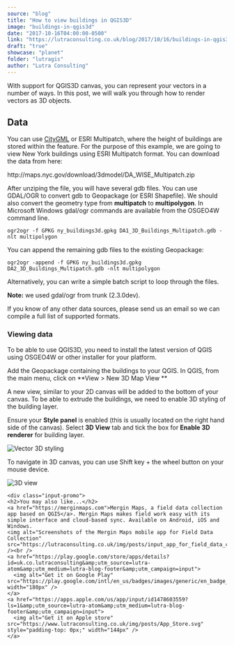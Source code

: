 ```yaml
---
source: "blog"
title: "How to view buildings in QGIS3D"
image: "buildings-in-qgis3d"
date: "2017-10-16T04:00:00-0500"
link: "https://lutraconsulting.co.uk/blog/2017/10/16/buildings-in-qgis3d/"
draft: "true"
showcase: "planet"
folder: "lutragis"
author: "Lutra Consulting"
---
```


<p>With support for QGIS3D canvas, you can represent your vectors in a number of ways. In this post, we will walk you through how to render vectors as 3D objects.</p>

<!-- more -->

<h2 id="data">Data</h2>

<p>You can use <a href="https://www.citygml.org/">CityGML</a> or ESRI Multipatch, where the height of buildings are stored within the feature. For the purpose of this example, we are going to view New York buildings using ESRI Multipatch format. You can download the data from here:</p>

<p>http://maps.nyc.gov/download/3dmodel/DA_WISE_Multipatch.zip</p>

<p>After unziping the file, you will have several gdb files. You can use GDAL/OGR to convert gdb to Geopackage (or ESRI Shapefile). We should also convert the geometry type from <strong>multipatch</strong> to <strong>multipolygon</strong>. In Microsoft Windows gdal/ogr commands are available from the OSGEO4W command line.</p>

<div class="highlighter-rouge"><div class="highlight"><pre class="highlight"><code>ogr2ogr -f GPKG ny_buildings3d.gpkg DA1_3D_Buildings_Multipatch.gdb -nlt multipolygon
</code></pre></div></div>
<p>You can append the remaining gdb files to the existing Geopackage:</p>

<div class="highlighter-rouge"><div class="highlight"><pre class="highlight"><code>ogr2ogr -append -f GPKG ny_buildings3d.gpkg DA2_3D_Buildings_Multipatch.gdb -nlt multipolygon
</code></pre></div></div>

<p>Alternatively, you can write a simple batch script to loop through the files.</p>

<p><strong>Note:</strong> we used gdal/ogr from trunk (2.3.0dev).</p>

<p>If you know of any other data sources, please send us an email so we can compile a full list of supported formats.</p>

<h3 id="viewing-data">Viewing data</h3>

<p>To be able to use QGIS3D, you need to install the latest version of QGIS using OSGEO4W or other installer for your platform.</p>

<p>Add the Geopackage containing the buildings to your QGIS. In QGIS, from the main menu, click on **View &gt; New 3D Map View **</p>

<p>A new view, similar to your 2D canvas will be added to the bottom of your canvas. To be able to extrude the buildings, we need to enable 3D styling of the building layer.</p>

<p>Ensure your <strong>Style panel</strong> is enabled (this is usually located on the right hand side of the canvas). Select <strong>3D View</strong> tab and tick the box for <strong>Enable 3D renderer</strong> for building layer.</p>

<p><img alt="Vector 3D styling" src="https://www.lutraconsulting.co.uk/img/posts/qgis3dvectorstyling.png" /></p>

<p>To navigate in 3D canvas, you can use Shift key + the wheel button on your mouse device.</p>

<p><img alt="3D view" src="https://www.lutraconsulting.co.uk/img/posts/qgis3dcanvas.png" /></p>

    <div class="input-promo">
    <h2>You may also like...</h2>
    <a href="https://merginmaps.com">Mergin Maps, a field data collection app based on QGIS</a>. Mergin Maps makes field work easy with its simple interface and cloud-based sync. Available on Android, iOS and Windows.
    <img alt="Screenshots of the Mergin Maps mobile app for Field Data Collection" src="https://lutraconsulting.co.uk/img/posts/input_app_for_field_data_collection.jpg" /><br />
    <a href="https://play.google.com/store/apps/details?id=uk.co.lutraconsulting&amp;utm_source=lutra-atom&amp;utm_medium=lutra-blog-footer&amp;utm_campaign=input">
      <img alt="Get it on Google Play" src="https://play.google.com/intl/en_us/badges/images/generic/en_badge_web_generic.png" width="180px" />
    </a>
    <a href="https://apps.apple.com/us/app/input/id1478603559?ls=1&amp;utm_source=lutra-atom&amp;utm_medium=lutra-blog-footer&amp;utm_campaign=input">
      <img alt="Get it on Apple store" src="https://www.lutraconsulting.co.uk/img/posts/App_Store.svg" style="padding-top: 0px;" width="144px" />
    </a>
  </div>
